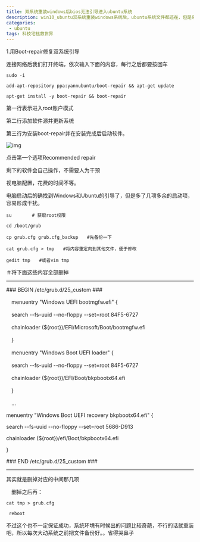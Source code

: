 ```yaml
---
title: 双系统重装windows后bios无法引导进入ubuntu系统
description: win10_ubuntu双系统重装windows系统后，ubuntu系统文件都还在，但是系统引导没了，bios无法再选择进入ubuntu系统，可以选择重装ubuntu不过比较麻烦，就需要重新建立ubuntu引导。             
categories:
 - ubuntu
tags: 科技宅拯救世界
---
```


1.用Boot-repair修复双系统引导

连接网络后我们打开终端，依次输入下面的内容，每行之后都要按回车

`sudo -i`

`add-apt-repository ppa:yannubuntu/boot-repair && apt-get update`

`apt-get install -y boot-repair && boot-repair`

第一行表示进入root账户模式

第二行添加软件源并更新系统

第三行为安装boot-repair并在安装完成后启动软件。

![img](https://img-blog.csdnimg.cn/20181208101734214.png)

点击第一个选项Recommended repair

剩下的软件会自己操作，不需要人为干预

视电脑配置，花费的时间不等。

电脑启动后的确找到Windows和Ubuntu的引导了，但是多了几项多余的启动项，容易形成干扰。

`su 　　　　# 获取root权限`

`cd /boot/grub`

`cp grub.cfg grub.cfg_backup　　#先备份一下`

`cat grub.cfg > tmp　　#将内容重定向到其他文件，便于修改`

`gedit tmp　　#或者vim tmp`

＃将下面这些内容全部删掉

***

\### BEGIN /etc/grub.d/25_custom ###

　menuentry "Windows UEFI bootmgfw.efi" {

　search --fs-uuid --no-floppy --set=root 84F5-6727

　chainloader (${root})/EFI/Microsoft/Boot/bootmgfw.efi

　}

　menuentry "Windows Boot UEFI loader" {

　search --fs-uuid --no-floppy --set=root 84F5-6727

　chainloader (${root})/EFI/Boot/bkpbootx64.efi

　}

　... 

 menuentry "Windows Boot UEFI recovery bkpbootx64.efi" {

 search --fs-uuid --no-floppy --set=root 5686-D913

 chainloader (${root})/efi/Boot/bkpbootx64.efi

 }

\### END /etc/grub.d/25_custom ###

***

 其实就是删掉对应的中间那几项

　删掉之后再：

`cat tmp > grub.cfg`

` reboot`



不过这个也不一定保证成功，系统环境有时候出的问题比较奇葩，不行的话就重装吧，所以每次大动系统之前把文件备份好。。省得哭鼻子

























